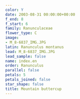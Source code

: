 ```yaml
---
color: Y
date: 2003-08-31 00:00:00+00:00
f_end: 8
f_start: 6
family: Ranunculaceae
flower_type: C
image:
- M_8-6837_IMG.JPG
latin: Ranunculus montanus
lead: M_8-6837_IMG.JPG
lead_sample: false
name: index.en
order: Ranunculus
parallel: false
petals: 5
petals_joined: false
star_shape: false
title: Mountain buttercup
---
```

